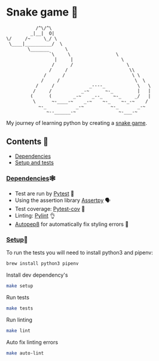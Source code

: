 # Snake game 🐍

```
           /^\/^\
         _|__|  O|
\/     /~     \_/ \
 \____|__________/  \
        \_______      \
                `\     \                 \
                  |     |                  \
                 /      /                    \
                /     /                       \\
              /      /                         \ \
             /     /                            \  \
           /     /             _----_            \   \
          /     /           _-~      ~-_         |   |
         (      (        _-~    _--_    ~-_     _/   |
          \      ~-____-~    _-~    ~-_    ~-_-~    /
            ~-_           _-~          ~-_       _-~
               ~--______-~                ~-___-~
```

My journey of learning python by creating a [snake game](https://en.wikipedia.org/wiki/Snake_(video_game_genre)).

## Contents 📗
- [Dependencies](#dependencies🕸️)
- [Setup and tests](#setup🔧)

### [Dependencies](https://github.com/C-gyorfi/snake_game/blob/master/Pipfile)🕸️
- Test are run by [Pytest](https://pypi.org/project/pytest/) 🧪 
- Using the assertion library [Assertpy](https://github.com/assertpy/assertpy) 🗣️ 
- Test coverage: [Pytest-cov](https://pypi.org/project/pytest-cov/) 💯 
- Linting: [Pylint](https://pypi.org/project/pylint/) 👌
- [Autopep8](https://pypi.org/project/autopep8/) for automatically fix styling errors 🦾

### [Setup](https://github.com/C-gyorfi/snake_game/blob/master/Makefile)🔧

To run the tests you will need to install python3 and pipenv:
```bash
brew install python3 pipenv
```
Install dev dependency's
```bash
make setup
```
Run tests
```bash
make tests
```
Run linting
```bash
make lint
```
Auto fix linting errors
```bash
make auto-lint
```
